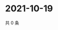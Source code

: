 # 2021-10-19

共 0 条

<!-- BEGIN -->
<!-- 最后更新时间 Tue Oct 19 2021 12:19:34 GMT+0800 (China Standard Time) -->

<!-- END -->
